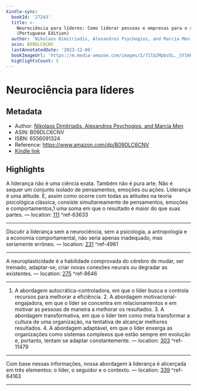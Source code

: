 ```yaml
---
kindle-sync:
  bookId: '27243'
  title: >-
    Neurociência para líderes: Como liderar pessoas e empresas para o sucesso
    (Portuguese Edition)
  author: 'Nikolaos Dimitriadis, Alexandros Psychogios, and Marcia Men'
  asin: B09DLC6CNV
  lastAnnotatedDate: '2023-12-06'
  bookImageUrl: 'https://m.media-amazon.com/images/I/71lb2Mpbo5L._SY160.jpg'
  highlightsCount: 5
---
```

# Neurociência para líderes
## Metadata
* Author: [Nikolaos Dimitriadis, Alexandros Psychogios, and Marcia Men](https://www.amazon.comundefined)
* ASIN: B09DLC6CNV
* ISBN: 6556091324
* Reference: https://www.amazon.com/dp/B09DLC6CNV
* [Kindle link](kindle://book?action=open&asin=B09DLC6CNV)

## Highlights
A liderança não é uma ciência exata. Também não é pura arte. Não é sequer um conjunto isolado de pensamentos, emoções ou ações. Liderança é uma atitude. E, assim como ocorre com todas as atitudes na teoria psicológica clássica, consiste simultaneamente de pensamentos, emoções e comportamentos,1 uma soma em que o resultado é maior do que suas partes. — location: [111](kindle://book?action=open&asin=B09DLC6CNV&location=111) ^ref-63633

---
Discutir a liderança sem a neurociência, sem a psicologia, a antropologia e a economia comportamental, não seria apenas inadequado, mas seriamente errôneo. — location: [231](kindle://book?action=open&asin=B09DLC6CNV&location=231) ^ref-4961

---
A neuroplasticidade é a habilidade comprovada do cérebro de mudar, ser treinado, adaptar-se, criar novas conexões neurais ou degradar as existentes. — location: [275](kindle://book?action=open&asin=B09DLC6CNV&location=275) ^ref-8646

---
1. A abordagem autocrática-controladora, em que o líder busca e controla recursos para melhorar a eficiência. 2. A abordagem motivacional-engajadora, em que o líder se concentra em relacionamentos e em motivar as pessoas de maneira a melhorar os resultados. 3. A abordagem transformativa, em que o líder tem como meta transformar a cultura de uma organização, na tentativa de alcançar melhores resultados. 4. A abordagem adaptável, em que o líder enxerga as organizações como sistemas complexos que estão sempre em evolução e, portanto, tentam se adaptar constantemente. — location: [303](kindle://book?action=open&asin=B09DLC6CNV&location=303) ^ref-11479

---
Com base nessas informações, nossa abordagem à liderança é alicerçada em três elementos: o líder, o seguidor e o contexto. — location: [339](kindle://book?action=open&asin=B09DLC6CNV&location=339) ^ref-64163

---
